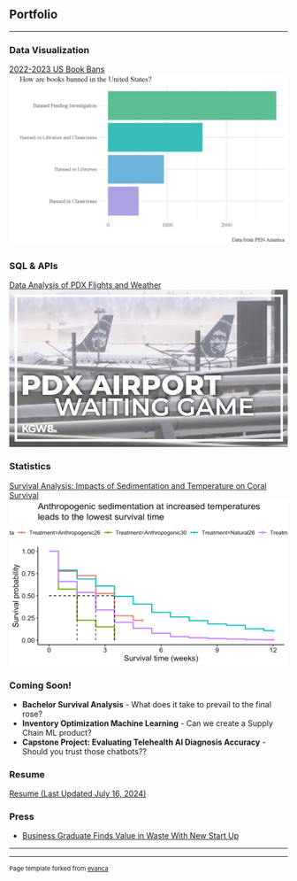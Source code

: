 ## Portfolio

---
### Data Visualization

[2022-2023 US Book Bans](/Project1)
<img src="images/bookbanslogo.png?raw=true"/>

### SQL & APIs

[Data Analysis of PDX Flights and Weather
](/Project2)
<img src="images/pdx.jpg?raw=true"/>

### Statistics 
[Survival Analysis: Impacts of Sedimentation and Temperature 
on Coral Survival
](/Project3)
<img src="images/coralSA.png?raw=true"/>


### Coming Soon!

* **Bachelor Survival Analysis** - What does it take to prevail to the final rose?
* **Inventory Optimization Machine Learning** - Can we create a Supply Chain ML product?
* **Capstone Project: Evaluating Telehealth AI Diagnosis Accuracy** - Should you trust those chatbots??

### Resume
[Resume (Last Updated July 16, 2024)](/AlainaHolland_Resume.pdf)

### Press

- [Business Graduate Finds Value in Waste With New Start Up](https://www.boisestate.edu/news/2021/06/03/business-graduate-finds-value-in-waste-with-new-start-up/)

---




---
<p style="font-size:11px">Page template forked from <a href="https://github.com/evanca/quick-portfolio">evanca</a></p>
<!-- Remove above link if you don't want to attibute -->
